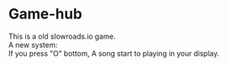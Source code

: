 # Game-hub
This is a old slowroads.io game.
<br>
A new system:
<br>
If you press "O" bottom, A song start to playing in your display.

